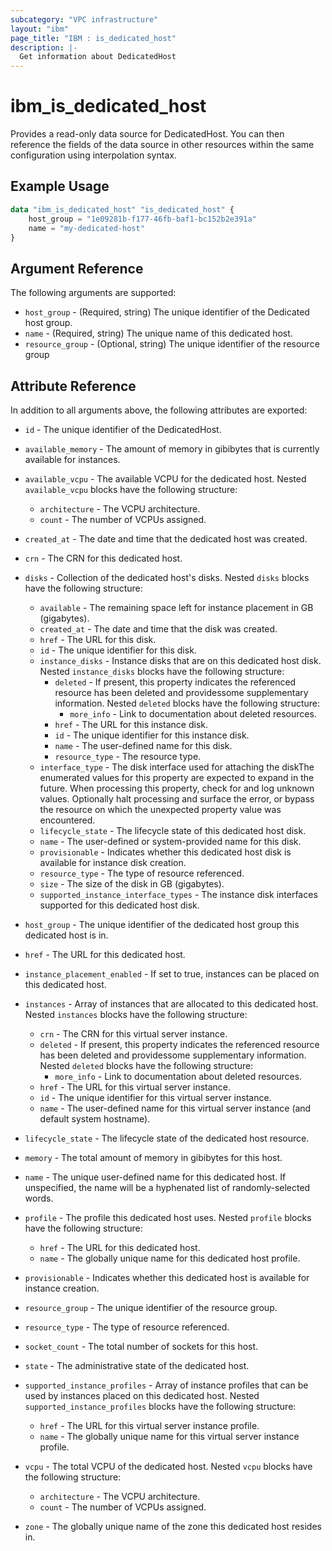 ```yaml
---
subcategory: "VPC infrastructure"
layout: "ibm"
page_title: "IBM : is_dedicated_host"
description: |-
  Get information about DedicatedHost
---
```


# ibm\_is_dedicated_host

Provides a read-only data source for DedicatedHost. You can then reference the fields of the data source in other resources within the same configuration using interpolation syntax.

## Example Usage

```terraform
data "ibm_is_dedicated_host" "is_dedicated_host" {
	host_group = "1e09281b-f177-46fb-baf1-bc152b2e391a"
	name = "my-dedicated-host"
}
```

## Argument Reference

The following arguments are supported:

* `host_group` - (Required, string) The unique identifier of the Dedicated host group.
* `name` - (Required, string) The unique name of this dedicated host.
* `resource_group` - (Optional, string) The unique identifier of the resource group

## Attribute Reference

In addition to all arguments above, the following attributes are exported:

* `id` - The unique identifier of the DedicatedHost.
* `available_memory` - The amount of memory in gibibytes that is currently available for instances.

* `available_vcpu` - The available VCPU for the dedicated host. Nested `available_vcpu` blocks have the following structure:
	* `architecture` - The VCPU architecture.
	* `count` - The number of VCPUs assigned.

* `created_at` - The date and time that the dedicated host was created.

* `crn` - The CRN for this dedicated host.
* `disks` - Collection of the dedicated host's disks. Nested `disks` blocks have the following structure:
	* `available` - The remaining space left for instance placement in GB (gigabytes).
	* `created_at` - The date and time that the disk was created.
	* `href` - The URL for this disk.
	* `id` - The unique identifier for this disk.
	* `instance_disks` - Instance disks that are on this dedicated host disk. Nested `instance_disks` blocks have the following structure:
		* `deleted` - If present, this property indicates the referenced resource has been deleted and providessome supplementary information. Nested `deleted` blocks have the following structure:
			* `more_info` - Link to documentation about deleted resources.
		* `href` - The URL for this instance disk.
		* `id` - The unique identifier for this instance disk.
		* `name` - The user-defined name for this disk.
		* `resource_type` - The resource type.
	* `interface_type` - The disk interface used for attaching the diskThe enumerated values for this property are expected to expand in the future. When processing this property, check for and log unknown values. Optionally halt processing and surface the error, or bypass the resource on which the unexpected property value was encountered.
	* `lifecycle_state` - The lifecycle state of this dedicated host disk.
	* `name` - The user-defined or system-provided name for this disk.
	* `provisionable` - Indicates whether this dedicated host disk is available for instance disk creation.
	* `resource_type` - The type of resource referenced.
	* `size` - The size of the disk in GB (gigabytes).
	* `supported_instance_interface_types` - The instance disk interfaces supported for this dedicated host disk.

* `host_group` - The unique identifier of the dedicated host group this dedicated host is in.
* `href` - The URL for this dedicated host.

* `instance_placement_enabled` - If set to true, instances can be placed on this dedicated host.

* `instances` - Array of instances that are allocated to this dedicated host. Nested `instances` blocks have the following structure:
	* `crn` - The CRN for this virtual server instance.
	* `deleted` - If present, this property indicates the referenced resource has been deleted and providessome supplementary information. Nested `deleted` blocks have the following structure:
		* `more_info` - Link to documentation about deleted resources.
	* `href` - The URL for this virtual server instance.
	* `id` - The unique identifier for this virtual server instance.
	* `name` - The user-defined name for this virtual server instance (and default system hostname).

* `lifecycle_state` - The lifecycle state of the dedicated host resource.

* `memory` - The total amount of memory in gibibytes for this host.

* `name` - The unique user-defined name for this dedicated host. If unspecified, the name will be a hyphenated list of randomly-selected words.

* `profile` - The profile this dedicated host uses. Nested `profile` blocks have the following structure:
	* `href` - The URL for this dedicated host.
	* `name` - The globally unique name for this dedicated host profile.

* `provisionable` - Indicates whether this dedicated host is available for instance creation.

* `resource_group` - The unique identifier of the resource group.
* `resource_type` - The type of resource referenced.

* `socket_count` - The total number of sockets for this host.

* `state` - The administrative state of the dedicated host.

* `supported_instance_profiles` - Array of instance profiles that can be used by instances placed on this dedicated host. Nested `supported_instance_profiles` blocks have the following structure:
	* `href` - The URL for this virtual server instance profile.
	* `name` - The globally unique name for this virtual server instance profile.

* `vcpu` - The total VCPU of the dedicated host. Nested `vcpu` blocks have the following structure:
	* `architecture` - The VCPU architecture.
	* `count` - The number of VCPUs assigned.

* `zone` - The globally unique name of the zone this dedicated host resides in.
